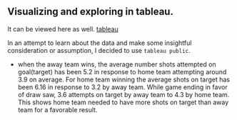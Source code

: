 ## Visualizing and exploring in tableau.

It can be viewed here as well.
[tableau](https://public.tableau.com/profile/neeraj3108#!/)

In an attempt to learn about the data and make some insightful consideration or assumption, I decided to use  `tableau public`.



- when the away team wins, the average number shots attempted on goal(target) has been 5.2 in response to home team attempting 
around 3.9 on average. For home team winning the average shots on target has been 6.16 in response to 3.2 by away team. 
While game ending in favor of draw saw, 3.6 attempts on target by away team to 4.3 by home team. This shows home team needed to 
have more shots on target than away team for a favorable result.
